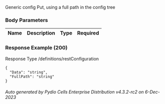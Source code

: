 






 
Generic config Put, using a full path in the config tree  


### Body Parameters

Name | Description | Type | Required
---|---|---|---






### Response Example (200)
Response Type /definitions/restConfiguration

```
{
  "Data": "string",
  "FullPath": "string"
}
```




###### Auto generated by Pydio Cells Enterprise Distribution v4.3.2-rc2 on 6-Dec-2023
